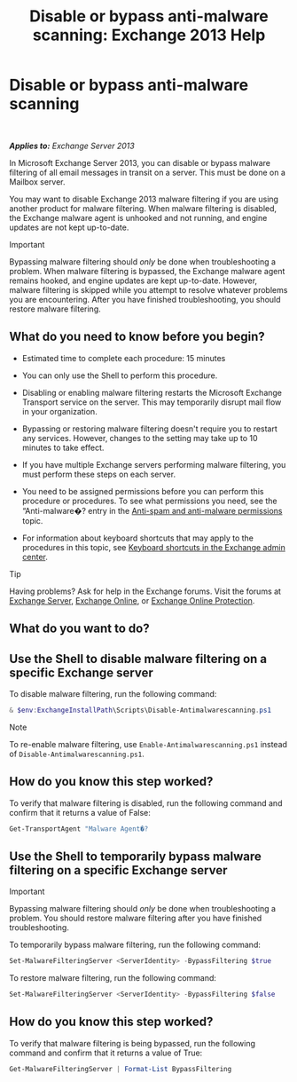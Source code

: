 ﻿---
title: 'Disable or bypass anti-malware scanning: Exchange 2013 Help'
TOCTitle: Disable or bypass anti-malware scanning
ms:assetid: 6725c74b-b3ef-4259-9337-c739e9bf7b5d
ms:mtpsurl: https://technet.microsoft.com/en-us/library/JJ150526(v=EXCHG.150)
ms:contentKeyID: 47560030
ms.date: 12/09/2016
mtps_version: v=EXCHG.150
---

# Disable or bypass anti-malware scanning

 

_**Applies to:** Exchange Server 2013_


In Microsoft Exchange Server 2013, you can disable or bypass malware filtering of all email messages in transit on a server. This must be done on a Mailbox server.

You may want to disable Exchange 2013 malware filtering if you are using another product for malware filtering. When malware filtering is disabled, the Exchange malware agent is unhooked and not running, and engine updates are not kept up-to-date.


> [!IMPORTANT]
> Bypassing malware filtering should <EM>only</EM> be done when troubleshooting a problem. When malware filtering is bypassed, the Exchange malware agent remains hooked, and engine updates are kept up-to-date. However, malware filtering is skipped while you attempt to resolve whatever problems you are encountering. After you have finished troubleshooting, you should restore malware filtering.



## What do you need to know before you begin?

  - Estimated time to complete each procedure: 15 minutes

  - You can only use the Shell to perform this procedure.

  - Disabling or enabling malware filtering restarts the Microsoft Exchange Transport service on the server. This may temporarily disrupt mail flow in your organization.

  - Bypassing or restoring malware filtering doesn't require you to restart any services. However, changes to the setting may take up to 10 minutes to take effect.

  - If you have multiple Exchange servers performing malware filtering, you must perform these steps on each server.

  - You need to be assigned permissions before you can perform this procedure or procedures. To see what permissions you need, see the “Anti-malware�? entry in the [Anti-spam and anti-malware permissions](anti-spam-and-anti-malware-permissions-exchange-2013-help.md) topic.

  - For information about keyboard shortcuts that may apply to the procedures in this topic, see [Keyboard shortcuts in the Exchange admin center](keyboard-shortcuts-in-the-exchange-admin-center-exchange-online-protection-help.md).


> [!TIP]
> Having problems? Ask for help in the Exchange forums. Visit the forums at <A href="https://go.microsoft.com/fwlink/p/?linkid=60612">Exchange Server</A>, <A href="https://go.microsoft.com/fwlink/p/?linkid=267542">Exchange Online</A>, or <A href="https://go.microsoft.com/fwlink/p/?linkid=285351">Exchange Online Protection</A>.



## What do you want to do?

## Use the Shell to disable malware filtering on a specific Exchange server

To disable malware filtering, run the following command:

```powershell
& $env:ExchangeInstallPath\Scripts\Disable-Antimalwarescanning.ps1
```

> [!NOTE]  
> To re-enable malware filtering, use <CODE>Enable-Antimalwarescanning.ps1</CODE> instead of <CODE>Disable-Antimalwarescanning.ps1</CODE>.



## How do you know this step worked?

To verify that malware filtering is disabled, run the following command and confirm that it returns a value of False:

```powershell
Get-TransportAgent "Malware Agent�?
```

## Use the Shell to temporarily bypass malware filtering on a specific Exchange server


> [!IMPORTANT]  
> Bypassing malware filtering should <EM>only</EM> be done when troubleshooting a problem. You should restore malware filtering after you have finished troubleshooting.

To temporarily bypass malware filtering, run the following command:

```powershell
Set-MalwareFilteringServer <ServerIdentity> -BypassFiltering $true
```

To restore malware filtering, run the following command:

```powershell
Set-MalwareFilteringServer <ServerIdentity> -BypassFiltering $false
```

## How do you know this step worked?

To verify that malware filtering is being bypassed, run the following command and confirm that it returns a value of True:

```powershell
Get-MalwareFilteringServer | Format-List BypassFiltering
```

